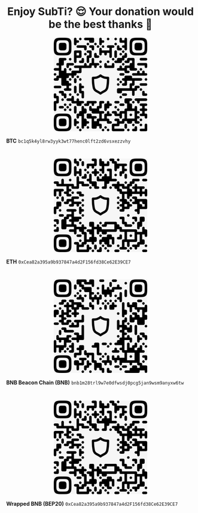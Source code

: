 <h1 align="center">Enjoy SubTi? 😌 Your donation would be the best thanks 💚</h1>
<p align="center">
<img src="https://github.com/Stefan-SubTi/subti/raw/main/wallet/btc.png" data-canonical-src="bc1q5k4yl8rw3yyk3wt77henc0lft2zd6vsxezzvhy" width="250" height="250" />

**BTC** `bc1q5k4yl8rw3yyk3wt77henc0lft2zd6vsxezzvhy`
</p>
<h1 align="center"></h1>
<p align="center">
<img src="https://github.com/Stefan-SubTi/subti/raw/main/wallet/eth.png" data-canonical-src="0xCea82a395a9b937847a4d2F156fd38Ce62E39CE7" width="250" height="250" />

**ETH** `0xCea82a395a9b937847a4d2F156fd38Ce62E39CE7`
</p>
<h1 align="center"></h1>
<p align="center">
<img src="https://github.com/Stefan-SubTi/subti/raw/main/wallet/bnb.png" data-canonical-src="bnb1m28trl9w7e0dfwsdj0pcg5jan9wsm9anyxw6tw" width="250" height="250" />

**BNB Beacon Chain (BNB)** `bnb1m28trl9w7e0dfwsdj0pcg5jan9wsm9anyxw6tw`
</p>
<h1 align="center"></h1>
<p align="center">
<img src="https://github.com/Stefan-SubTi/subti/raw/main/wallet/wbnb.png" data-canonical-src="0xCea82a395a9b937847a4d2F156fd38Ce62E39CE7" width="250" height="250" />

**Wrapped BNB (BEP20)** `0xCea82a395a9b937847a4d2F156fd38Ce62E39CE7`
</p>
